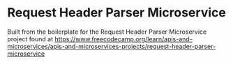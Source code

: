 # Request Header Parser Microservice

Built from the boilerplate for the Request Header Parser Microservice project found at https://www.freecodecamp.org/learn/apis-and-microservices/apis-and-microservices-projects/request-header-parser-microservice